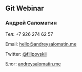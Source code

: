 ## Git Webinar
### Андрей Саломатин


Тел: +7 926 274 62 57

Email: [hello@andreysalomatin.me][mailto]

Twitter: [@filipovskii][twitter]

Блог: [andreysalomatin.me][blog]


[mailto]: mailto:hello@andreysalomatin.me
[twitter]: https://twitter.com/filipovskii
[blog]: http://andreysalomatin.me
[slides]: http://andreysalomatin.me/trainings/python-basics
